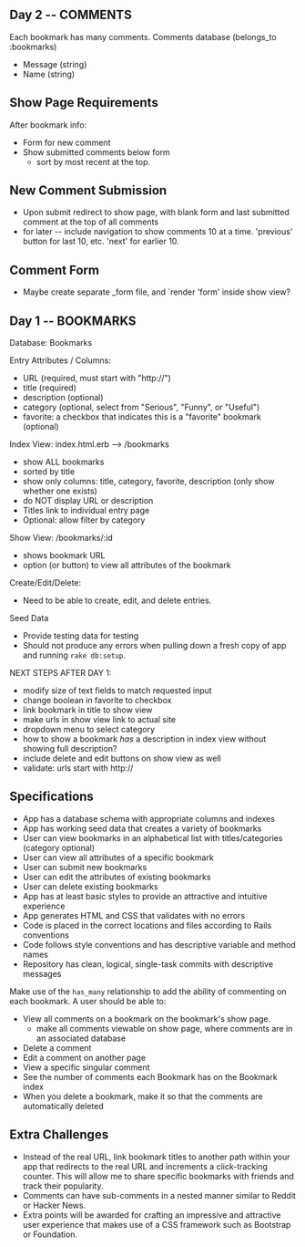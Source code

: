 
## Day 2 -- COMMENTS

Each bookmark has many comments.
Comments database (belongs_to :bookmarks)
  * Message (string)
  * Name (string)


## Show Page Requirements
After bookmark info:
  * Form for new comment
  * Show submitted comments below form
      - sort by most recent at the top.

## New Comment Submission
  * Upon submit redirect to show page, with blank form and last submitted comment at the top of all comments
  * for later -- include navigation to show comments 10 at a time. 'previous' button for last 10, etc. 'next' for earlier 10.

## Comment Form
  * Maybe create separate _form file, and `render 'form' inside show view?



## Day 1 -- BOOKMARKS

Database: Bookmarks

Entry Attributes / Columns:
  * URL (required, must start with "http://")
  * title (required)
  * description (optional)
  * category (optional, select from "Serious", "Funny", or "Useful")
  * favorite: a checkbox that indicates this is a "favorite" bookmark (optional)


Index View: index.html.erb  -->  /bookmarks
  * show ALL bookmarks
  * sorted by title
  * show only columns: title, category, favorite, description (only show whether one exists)
  * do NOT display URL or description
  * Titles link to individual entry page
  * Optional: allow filter by category

Show View: /bookmarks/:id
  * shows bookmark URL
  * option (or button) to view all attributes of the bookmark

Create/Edit/Delete:
  * Need to be able to create, edit, and delete entries.

Seed Data
  * Provide testing data for testing
  * Should not produce any errors when pulling down a fresh copy of app and running `rake db:setup`.

NEXT STEPS AFTER DAY 1:
  * modify size of text fields to match requested input
  * change boolean in favorite to checkbox
  * link bookmark in title to show view
  * make urls in show view link to actual site
  * dropdown menu to select category
  * how to show a bookmark *has* a description in index view without showing full description?
  * include delete and edit buttons on show view as well
  * validate: urls start with http://

## Specifications

  * App has a database schema with appropriate columns and indexes
  * App has working seed data that creates a variety of bookmarks
  * User can view bookmarks in an alphabetical list with titles/categories (category optional)
  * User can view all attributes of a specific bookmark
  * User can submit new bookmarks
  * User can edit the attributes of existing bookmarks
  * User can delete existing bookmarks
  * App has at least basic styles to provide an attractive and intuitive experience
  * App generates HTML and CSS that validates with no errors
  * Code is placed in the correct locations and files according to Rails conventions
  * Code follows style conventions and has descriptive variable and method names
  * Repository has clean, logical, single-task commits with descriptive messages




Make use of the `has_many` relationship to add the ability of commenting on each bookmark. A user should be able to:

* View all comments on a bookmark on the bookmark's show page.
  - make all comments viewable on show page, where comments are in an associated database
* Delete a comment
* Edit a comment on another page
* View a specific singular comment
* See the number of comments each Bookmark has on the Bookmark index
* When you delete a bookmark, make it so that the comments are automatically deleted


## Extra Challenges

* Instead of the real URL, link bookmark titles to another path within your app that redirects to the real URL and increments a click-tracking counter. This will allow me to share specific bookmarks with friends and track their popularity.
* Comments can have sub-comments in a nested manner similar to Reddit or Hacker News.
* Extra points will be awarded for crafting an impressive and attractive user experience that makes use of a CSS framework such as Bootstrap or Foundation.

